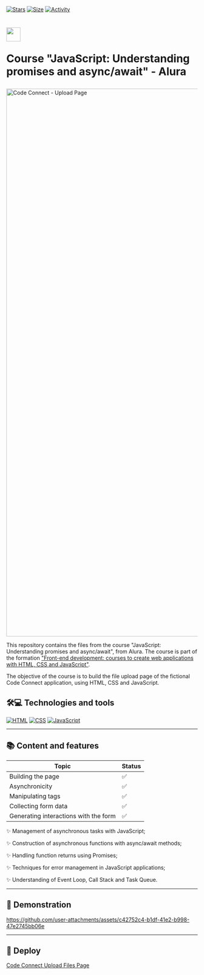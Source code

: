 [![Stars](https://img.shields.io/github/stars/maluojuara/upload-files?color=ffff00&label=Stars&logo=Stars&style=?style=flat)](https://github.com/maluojuara/upload-files)
[![Size](https://img.shields.io/github/repo-size/maluojuara/upload-files?color=blue&label=Size&logo=Size&style=?style=flat)]([https://github.com/maluojuara/upload-files](https://github.com/maluojuara/upload-files))
[![Activity](https://img.shields.io/github/last-commit/maluojuara/upload-files?color=red&label=Last%20Commit&style=flat)](https://github.com/maluojuara/upload-files)


<h1>
    <a href="https://cursos.alura.com.br/course/javascript-entendendo-promises-async-await">
      <img align="center" width="37px" src="https://encrypted-tbn0.gstatic.com/images?q=tbn:ANd9GcTZHHD0ufmK1WAiwukpR-AztrqG7AFZwJ2g_A&s"></a>
 
 <span> Course "JavaScript: Understanding promises and async/await" - Alura </span>
</h1>

<img width="1440" alt="Code Connect - Upload Page" src="https://github.com/user-attachments/assets/eaed02fb-e741-45b6-af10-39a8f7b2763e">


This repository contains the files from the course "JavaScript: Understanding promises and async/await", from Alura. The course is part of the formation ["Front-end development: courses to create web applications with HTML, CSS and JavaScript"](https://cursos.alura.com.br/formacao-javascript-front-end).

The objective of the course is to build the file upload page of the fictional Code Connect application, using HTML, CSS and JavaScript. 

## 🛠️💻  Technologies and tools

[![HTML](https://img.shields.io/badge/HTML5-E34F26?style=for-the-badge&logo=html5&logoColor=white)](https://www.w3schools.com/html/html_intro.asp)
[![CSS](https://img.shields.io/badge/CSS3-1572B6?style=for-the-badge&logo=css3&logoColor=white)](https://www.w3schools.com/css/default.asp)
[![JavaScript](https://img.shields.io/badge/JavaScript-F7DF1E?style=for-the-badge&logo=javascript&logoColor=323330)](https://developer.mozilla.org/pt-BR/docs/Web/JavaScript)

***

## 📚  Content and features

<div align="left">

| Topic                                                            | Status | 
| ----------------------------------------------------------------- | ------- | 
| Building the page |✅      
| Asynchronicity   |✅      
| Manipulating tags |✅     
| Collecting form data |✅    
| Generating interactions with the form |✅   


✨ Management of asynchronous tasks with JavaScript;

✨ Construction of asynchronous functions with async/await methods;

✨ Handling function returns using Promises;

✨ Techniques for error management in JavaScript applications;

✨ Understanding of Event Loop, Call Stack and Task Queue.


***

## 📲  Demonstration

https://github.com/user-attachments/assets/c42752c4-b1df-41e2-b998-47e2745bb06e

***

## 🚀  Deploy

<a href="https://maluojuara.github.io/upload-files" target="_blank">Code Connect Upload Files Page</a>
